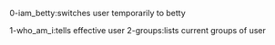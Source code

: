 0-iam_betty:switches user temporarily to betty

1-who_am_i:tells effective user
2-groups:lists current groups of user
